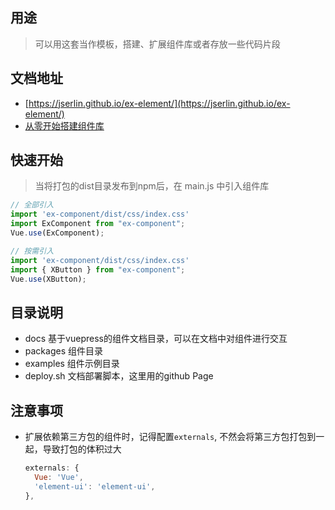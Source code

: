 ## 用途
> 可以用这套当作模板，搭建、扩展组件库或者存放一些代码片段

## 文档地址
- [https://jserlin.github.io/ex-element/](https://jserlin.github.io/ex-element/)
- [从零开始搭建组件库](https://jserlin.github.io/ex-element/guide/)

## 快速开始

> 当将打包的dist目录发布到npm后，在 main.js 中引入组件库

```javascript
// 全部引入
import 'ex-component/dist/css/index.css'
import ExComponent from "ex-component";
Vue.use(ExComponent);

// 按需引入
import 'ex-component/dist/css/index.css'
import { XButton } from "ex-component";
Vue.use(XButton);

```


## 目录说明
- docs 基于vuepress的组件文档目录，可以在文档中对组件进行交互
- packages 组件目录 
- examples 组件示例目录
- deploy.sh 文档部署脚本，这里用的github Page

## 注意事项
- 扩展依赖第三方包的组件时，记得配置`externals`, 不然会将第三方包打包到一起，导致打包的体积过大
  ```javascript
  externals: { 
    Vue: 'Vue',
    'element-ui': 'element-ui',
  },
  ```





